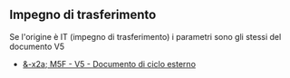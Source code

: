 ## Impegno di trasferimento
Se l'origine è IT (impegno di trasferimento) i parametri sono gli stessi del documento V5
- [&-x2a; M5F - V5 - Documento di ciclo esterno](Sorgenti/OG/TA/M5F_V5)
